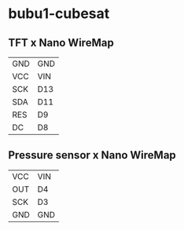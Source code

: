 # bubu1-cubesat

## TFT x Nano WireMap
<table>
  <tr>
    <td>GND</td>
    <td>GND</td>
  </tr>
  <tr>
    <td>VCC</td>
    <td>VIN</td>
  </tr>
  <tr>
    <td>SCK</td>
    <td>D13</td>
  </tr>
  <tr>
    <td>SDA</td>
    <td>D11</td>
  </tr>
  <tr>
    <td>RES</td>
    <td>D9</td>
  </tr>
  <tr>
    <td>DC</td>
    <td>D8</td>
  </tr>
</table>


## Pressure sensor x Nano WireMap
<table>
  <tr>
    <td>VCC</td>
    <td>VIN</td>
  </tr>
  <tr>
    <td>OUT</td>
    <td>D4</td>
  </tr>
  <tr>
    <td>SCK</td>
    <td>D3</td>
  </tr>
  <tr>
    <td>GND</td>
    <td>GND</td>
  </tr>
</table>